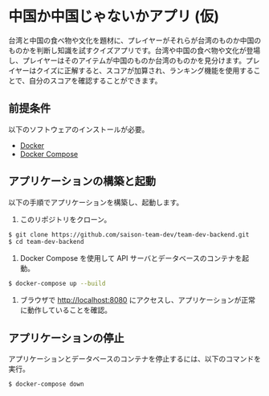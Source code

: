 # 中国か中国じゃないかアプリ (仮)

台湾と中国の食べ物や文化を題材に、プレイヤーがそれらが台湾のものか中国のものかを判断し知識を試すクイズアプリです。台湾や中国の食べ物や文化が登場し、プレイヤーはそのアイテムが中国のものか台湾のものかを見分けます。プレイヤーはクイズに正解すると、スコアが加算され、ランキング機能を使用することで、自分のスコアを確認することができます。

## 前提条件

以下のソフトウェアのインストールが必要。

- [Docker](https://www.docker.com/)
- [Docker Compose](https://docs.docker.com/compose/)

## アプリケーションの構築と起動

以下の手順でアプリケーションを構築し、起動します。

1. このリポジトリをクローン。

```bash
$ git clone https://github.com/saison-team-dev/team-dev-backend.git
$ cd team-dev-backend
```

1. Docker Compose を使用して API サーバとデータベースのコンテナを起動。

```bash
$ docker-compose up --build
```

1. ブラウザで [http://localhost:8080](http://localhost:8000/) にアクセスし、アプリケーションが正常に動作していることを確認。

## アプリケーションの停止

アプリケーションとデータベースのコンテナを停止するには、以下のコマンドを実行。

```bash
$ docker-compose down
```

